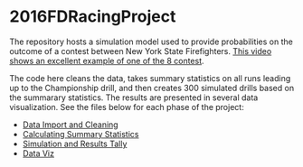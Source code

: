 # 2016FDRacingProject

The repository hosts a simulation model used to provide probabilities on the outcome of a contest between New York State Firefighters.  [This video shows an excellent example of one of the 8 contest](https://www.youtube.com/watch?v=35Eo96MdW4A).  

The code here cleans the data,  takes summary statistics on all runs leading up to the Championship drill, and then creates 300 simulated drills based on the summarary statistics.  The results are presented in several data visualization.  See the files below for each phase of the project:  

* [Data Import and Cleaning ](https://github.com/d-murphy/2016FDRacingProjection/blob/master/DataImportAndCleaning.md)
* [Calculating Summary Statistics](https://github.com/d-murphy/2016FDRacingProjection/blob/master/CalculatingSummaryStats.md)
* [Simulation and Results Tally](https://github.com/d-murphy/2016FDRacingProjection/blob/master/SimulationAndResultsTally.md)
* [Data Viz](https://github.com/d-murphy/2016FDRacingProjection/blob/master/DataViz.md)

